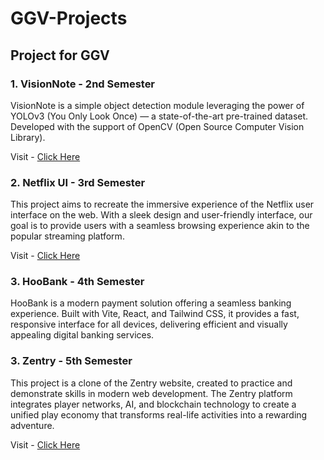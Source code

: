 # GGV-Projects

## Project for GGV

### 1. VisionNote - 2nd Semester
VisionNote is a simple object detection module leveraging the power of YOLOv3 (You Only Look Once) — a state-of-the-art pre-trained dataset. Developed with the support of OpenCV (Open Source Computer Vision Library).

Visit - <a href="https://github.com/devakashsharma/VisionNote">Click Here</a>

### 2. Netflix UI - 3rd Semester
This project aims to recreate the immersive experience of the Netflix user interface on the web. With a sleek design and user-friendly interface, our goal is to provide users with a seamless browsing experience akin to the popular streaming platform.

Visit - <a href="https://github.com/devakashsharma/Netflix-UI">Click Here</a>

### 3. HooBank - 4th Semester
HooBank is a modern payment solution offering a seamless banking experience. Built with Vite, React, and Tailwind CSS, it provides a fast, responsive interface for all devices, delivering efficient and visually appealing digital banking services.

### 3. Zentry - 5th Semester
This project is a clone of the Zentry website, created to practice and demonstrate skills in modern web development. The Zentry platform integrates player networks, AI, and blockchain technology to create a unified play economy that transforms real-life activities into a rewarding adventure.

Visit - <a href="https://github.com/devakashsharma/Zentry">Click Here</a>